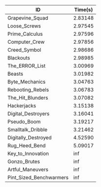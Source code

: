|ID|Time(s)|
|-|-|
|Grapevine_Squad|2.83148|
|Loose_Screws|2.97545|
|Prime_Calculus|2.97596|
|Computer_Crew|2.97856|
|Creed_Symbol|2.98686|
|Blackouts|2.98985|
|The_ERROR_List|3.00969|
|Beasts|3.01982|
|Byte_Mechanics|3.04763|
|Rebooting_Rebels|3.06783|
|The_Hit_Blunders|3.07082|
|Hackerjacks|3.15138|
|Digital_Destroyers|3.16041|
|Pseudo_Boom|3.19217|
|Smalltalk_Dribble|3.21462|
|Digitally_Destroyed|4.52590|
|Rug_Heed_Bend|5.09017|
|Key_to_Innovation|inf|
|Gonzo_Brutes|inf|
|Artful_Maneuvers|inf|
|Pint_Sized_Benchwarmers|inf|
